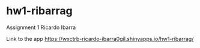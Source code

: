 # hw1-ribarrag
Assignment 1 Ricardo Ibarra


Link to the app https://wxctrb-ricardo-ibarra0gil.shinyapps.io/hw1-ribarrag/
